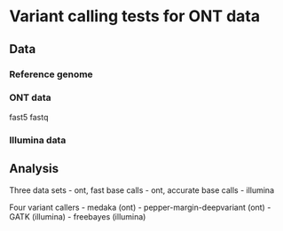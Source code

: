# Variant calling tests for ONT data

## Data
### Reference genome


### ONT data
fast5
fastq

### Illumina data


## Analysis

Three data sets
	- ont, fast base calls
	- ont, accurate base calls
	- illumina

Four variant callers
	- medaka (ont)
	- pepper-margin-deepvariant (ont)
	- GATK (illumina)
	- freebayes (illumina)

